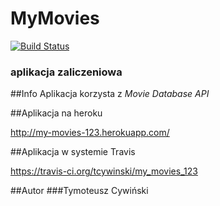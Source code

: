 # MyMovies 
[![Build Status](https://travis-ci.org/tcywinski/my_movies_123.svg?branch=master)](https://travis-ci.org/tcywinski/my_movies_123)
### aplikacja zaliczeniowa

##Info
Aplikacja korzysta z *Movie Database API*

##Aplikacja na heroku

http://my-movies-123.herokuapp.com/


##Aplikacja w systemie Travis

https://travis-ci.org/tcywinski/my_movies_123



##Autor
###Tymoteusz Cywiński

